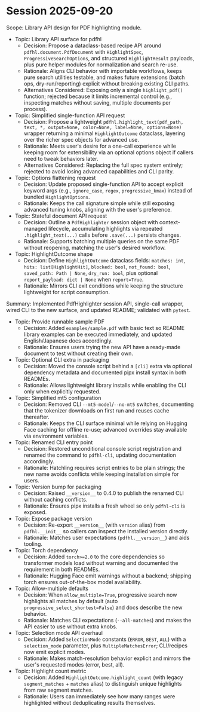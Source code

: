# Session 2025-09-20
Scope: Library API design for PDF highlighting module.

- Topic: Library API surface for pdfhl
  - Decision: Propose a dataclass-based recipe API around `pdfhl.document.PdfDocument` with `HighlightSpec`, `ProgressiveSearchOptions`, and structured `HighlightResult` payloads, plus pure helper modules for normalization and search re-use.
  - Rationale: Aligns CLI behavior with importable workflows, keeps pure search utilities testable, and makes future extensions (batch ops, dry-run/reporting) explicit without breaking existing CLI paths.
  - Alternatives Considered: Exposing only a single `highlight_pdf()` function; rejected because it limits incremental control (e.g., inspecting matches without saving, multiple documents per process).
- Topic: Simplified single-function API request
  - Decision: Propose a lightweight `pdfhl.highlight_text(pdf_path, text, *, output=None, color=None, label=None, options=None)` wrapper returning a minimal `HighlightOutcome` dataclass, layering over the richer spec objects for advanced use.
  - Rationale: Meets user's desire for a one-call experience while keeping room for extensibility via an optional options object if callers need to tweak behaviors later.
  - Alternatives Considered: Replacing the full spec system entirely; rejected to avoid losing advanced capabilities and CLI parity.
- Topic: Options flattening request
  - Decision: Update proposed single-function API to accept explicit keyword args (e.g., `ignore_case`, `regex`, `progressive_kmax`) instead of bundled `HighlightOptions`.
  - Rationale: Keeps the call signature simple while still exposing advanced tuning knobs, aligning with the user's preference.
- Topic: Stateful document API request
  - Decision: Outline a `PdfHighlighter` session object with context-managed lifecycle, accumulating highlights via repeated `.highlight_text(...)` calls before `.save(...)` persists changes.
  - Rationale: Supports batching multiple queries on the same PDF without reopening, matching the user's desired workflow.
- Topic: HighlightOutcome shape
  - Decision: Define `HighlightOutcome` dataclass fields: `matches: int`, `hits: list[HighlightHit]`, `blocked: bool`, `not_found: bool`, `saved_path: Path | None`, `dry_run: bool`, plus optional `report_payload: dict | None` when `report=True`.
  - Rationale: Mirrors CLI exit conditions while keeping the structure lightweight for script consumption.

Summary: Implemented PdfHighlighter session API, single-call wrapper, wired CLI to the new surface, and updated README; validated with `pytest`.
- Topic: Provide runnable sample PDF
  - Decision: Added `examples/sample.pdf` with basic text so README library examples can be executed immediately, and updated English/Japanese docs accordingly.
  - Rationale: Ensures users trying the new API have a ready-made document to test without creating their own.
- Topic: Optional CLI extra in packaging
  - Decision: Moved the console script behind a `[cli]` extra via optional dependency metadata and documented pipx install syntax in both READMEs.
  - Rationale: Allows lightweight library installs while enabling the CLI only when explicitly requested.
- Topic: Simplified mt5 configuration
  - Decision: Removed CLI `--mt5-model`/`--no-mt5` switches, documenting that the tokenizer downloads on first run and reuses cache thereafter.
  - Rationale: Keeps the CLI surface minimal while relying on Hugging Face caching for offline re-use; advanced overrides stay available via environment variables.
- Topic: Renamed CLI entry point
  - Decision: Restored unconditional console script registration and renamed the command to `pdfhl-cli`, updating documentation accordingly.
  - Rationale: Hatchling requires script entries to be plain strings; the new name avoids conflicts while keeping installation simple for users.
- Topic: Version bump for packaging
  - Decision: Raised `__version__` to 0.4.0 to publish the renamed CLI without caching conflicts.
  - Rationale: Ensures pipx installs a fresh wheel so only `pdfhl-cli` is exposed.
- Topic: Expose package version
  - Decision: Re-export `__version__` (with `version` alias) from `pdfhl.__init__` so callers can inspect the installed version directly.
  - Rationale: Matches user expectations (`pdfhl.__version__`) and aids tooling.
- Topic: Torch dependency
  - Decision: Added `torch>=2.0` to the core dependencies so transformer models load without warning and documented the requirement in both READMEs.
  - Rationale: Hugging Face emit warnings without a backend; shipping torch ensures out-of-the-box model availability.
- Topic: Allow-multiple defaults
  - Decision: When `allow_multiple=True`, progressive search now highlights all matches by default (auto `progressive_select_shortest=False`) and docs describe the new behavior.
  - Rationale: Matches CLI expectations (`--all-matches`) and makes the API easier to use without extra knobs.
- Topic: Selection mode API overhaul
  - Decision: Added `SelectionMode` constants (`ERROR`, `BEST`, `ALL`) with a `selection_mode` parameter, plus `MultipleMatchesError`; CLI/recipes now emit explicit modes.
  - Rationale: Makes match-resolution behavior explicit and mirrors the user's requested modes (error, best, all).
- Topic: Highlight count metric
  - Decision: Added `HighlightOutcome.highlight_count` (with legacy `segment_matches` + `matches` alias) to distinguish unique highlights from raw segment matches.
  - Rationale: Users can immediately see how many ranges were highlighted without deduplicating results themselves.
